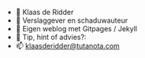 - 👋 Klaas de Ridder
- 👀 Verslaggever en schaduwauteur
- 🌱 Eigen weblog met Gitpages / Jekyll
- 💞️ Tip, hint of advies?:
- 📫 klaasderidder@tutanota.com

